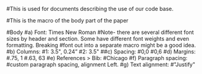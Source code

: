 #This is used for documents describing the use of our code base.

#This is the macro of the body part of the paper

#Body
#a)   Font: Times New Roman
#Note- there are several different font sizes by header and section.  Some have different font weights and even formatting.  Breaking #font out into a separate macro might be a good idea.
#b)   Columns:
#1: 3.5", 0.24”
#2: 3.5"
##c) Spacing:
#0,0
#0,6
#d) Margins:
#.75, 1
#.63, 63
#e) References > Bib:
#Chicago
#f) Paragraph spacing:
#custom paragraph spacing, alignment Left.
#g) Text alignment:
#"Justify"
